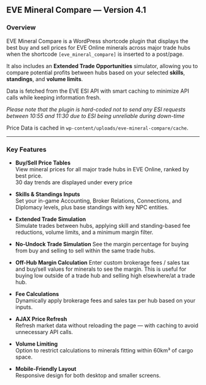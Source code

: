 ## EVE Mineral Compare — Version 4.1

### Overview
EVE Mineral Compare is a WordPress shortcode plugin that displays the best buy and sell prices for EVE Online minerals across major trade hubs when the shortcode `[eve_mineral_compare]` is inserted to a post/page.  

It also includes an **Extended Trade Opportunities** simulator, allowing you to compare potential profits between hubs based on your selected **skills**, **standings**, and **volume limits**.  

Data is fetched from the EVE ESI API with smart caching to minimize API calls while keeping information fresh.

*Please note that the plugin is hard-coded not to send any ESI requests between 10:55 and 11:30 due to ESI being unreliable during down-time*

Price Data is cached in `wp-content/uploads/eve-mineral-compare/cache`.

---

### Key Features
- **Buy/Sell Price Tables**  
  View mineral prices for all major trade hubs in EVE Online, ranked by best price.<br>
  30 day trends are displayed under every price

- **Skills & Standings Inputs**  
  Set your in-game Accounting, Broker Relations, Connections, and Diplomacy levels, plus base standings with key NPC entities.
  
- **Extended Trade Simulation**  
  Simulate trades between hubs, applying skill and standing-based fee reductions, volume limits, and a minimum margin filter.

- **No-Undock Trade Simulation**
  See the margin percentage for buying from buy and selling to sell within the same trade hubs.

- **Off-Hub Margin Calculation**
  Enter custom brokerage fees / sales tax and buy/sell values for minerals to see the margin. This is useful for buying low outside of a trade hub and selling high elsewhere/at a trade hub.

- **Fee Calculations**  
  Dynamically apply brokerage fees and sales tax per hub based on your inputs.

- **AJAX Price Refresh**  
  Refresh market data without reloading the page — with caching to avoid unnecessary API calls.

- **Volume Limiting**  
  Option to restrict calculations to minerals fitting within 60km³ of cargo space.

- **Mobile-Friendly Layout**  
  Responsive design for both desktop and smaller screens.
